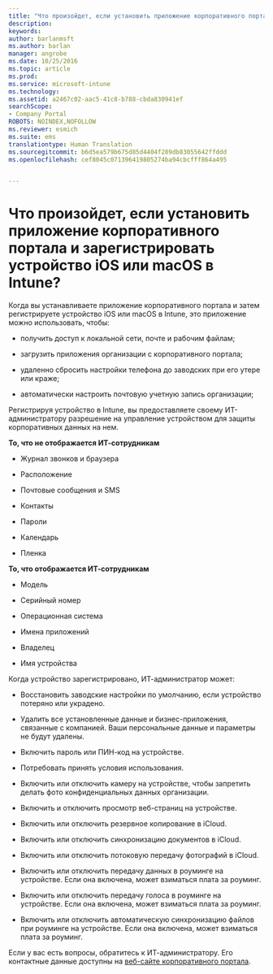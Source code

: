 ```yaml
---
title: "Что произойдет, если установить приложение корпоративного портала и зарегистрировать устройство iOS или macOS в Intune? | Документация Майкрософт"
description: 
keywords: 
author: barlanmsft
ms.author: barlan
manager: angrobe
ms.date: 10/25/2016
ms.topic: article
ms.prod: 
ms.service: microsoft-intune
ms.technology: 
ms.assetid: a2467c02-aac5-41c8-b788-cbda830941ef
searchScope:
- Company Portal
ROBOTS: NOINDEX,NOFOLLOW
ms.reviewer: esmich
ms.suite: ems
translationtype: Human Translation
ms.sourcegitcommit: b6d5ea579b675d85d4404f289db83055642ffddd
ms.openlocfilehash: cef8045c071396419805274ba94cbcfff864a495


---
```



# <a name="what-happens-if-you-install-the-company-portal-app-and-enroll-your-ios-or-macos-device-in-intune"></a>Что произойдет, если установить приложение корпоративного портала и зарегистрировать устройство iOS или macOS в Intune?

Когда вы устанавливаете приложение корпоративного портала и затем регистрируете устройство iOS или macOS в Intune, это приложение можно использовать, чтобы:

-   получить доступ к локальной сети, почте и рабочим файлам;

-   загрузить приложения организации с корпоративного портала;

-   удаленно сбросить настройки телефона до заводских при его утере или краже;

-   автоматически настроить почтовую учетную запись организации;

Регистрируя устройство в Intune, вы предоставляете своему ИТ-администратору разрешение на управление устройством для защиты корпоративных данных на нем.

**То, что не отображается ИТ-сотрудникам**

-   Журнал звонков и браузера

-   Расположение

-   Почтовые сообщения и SMS

-   Контакты

-   Пароли

-   Календарь

-   Пленка

**То, что отображается ИТ-сотрудникам**

-   Модель

-   Серийный номер

-   Операционная система

-   Имена приложений

-   Владелец

-   Имя устройства

Когда устройство зарегистрировано, ИТ-администратор может:

-   Восстановить заводские настройки по умолчанию, если устройство потеряно или украдено.

-   Удалить все установленные данные и бизнес-приложения, связанные с компанией. Ваши персональные данные и параметры не будут удалены.

-   Включить пароль или ПИН-код на устройстве.

-   Потребовать принять условия использования.

-   Включить или отключить камеру на устройстве, чтобы запретить делать фото конфиденциальных данных организации.

-   Включить и отключить просмотр веб-страниц на устройстве.

-   Включить или отключить резервное копирование в iCloud.

-   Включить или отключить синхронизацию документов в iCloud.

-   Включить или отключить потоковую передачу фотографий в iCloud.

-   Включить или отключить передачу данных в роуминге на устройстве. Если она включена, может взиматься плата за роуминг.

-   Включить или отключить передачу голоса в роуминге на устройстве. Если она включена, может взиматься плата за роуминг.

-   Включить или отключить автоматическую синхронизацию файлов при роуминге на устройстве. Если она включена, может взиматься плата за роуминг.

Если у вас есть вопросы, обратитесь к ИТ-администратору. Его контактные данные доступны на [веб-сайте корпоративного портала](http://portal.manage.microsoft.com).



<!--HONumber=Dec16_HO2-->


